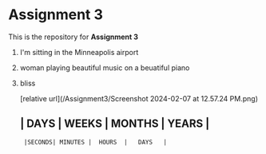 # **Assignment 3**

This is the repository for **Assignment 3**

1. I'm sitting in the Minneapolis airport
2. woman playing beautiful music on a beuatiful piano
3. bliss

   [relative url](/Assignment3/Screenshot 2024-02-07 at 12.57.24 PM.png)


   |  DAYS  |   WEEKS   |    MONTHS    |     YEARS    |
   ----------------------------------------------------
        |SECONDS| MINUTES |  HOURS  |   DAYS   |
